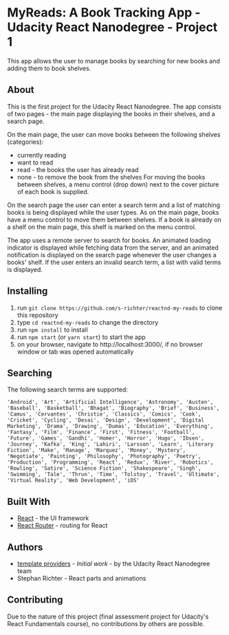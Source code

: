 # MyReads: A Book Tracking App - Udacity React Nanodegree - Project 1

This app allows the user to manage books by searching for new books and adding them to book shelves.


## About

This is the first project for the Udacity React Nanodegree.
The app consists of two pages - the main page displaying the books in their shelves, and a search page.

On the main page, the user can move books between the following shelves (categories):
* currently reading
* want to read
* read - the books the user has already read
* none - to remove the book from the shelves
For moving the books between shelves, a menu control (drop down) next to the cover picture of each book is supplied.

On the search page the user can enter a search term and a list of matching books is being displayed while the user types. As on the main page, books have a menu control to move them between shelves. If a book is already on a shelf on the main page, this shelf is marked on the menu control.

The app uses a remote server to search for books. An animated loading indicator is displayed while fetching data from the server, and an animated notification is displayed on the search page whenever the user changes a books' shelf. If the user enters an invalid search term, a list with valid terms is displayed.


## Installing

1. run `git clone https://github.com/s-richter/reactnd-my-reads` to clone this repository
2. type `cd reactnd-my-reads` to change the directory
3. run `npm install` to install
4. run `npm start` (or `yarn start`) to start the app
5. on your browser, navigate to http://localhost:3000/, if no browser window or tab was opened automatically


## Searching

The following search terms are supported:
```
'Android', 'Art', 'Artificial Intelligence', 'Astronomy', 'Austen', 'Baseball', 'Basketball', 'Bhagat', 'Biography', 'Brief', 'Business', 'Camus', 'Cervantes', 'Christie', 'Classics', 'Comics', 'Cook', 'Cricket', 'Cycling', 'Desai', 'Design', 'Development', 'Digital Marketing', 'Drama', 'Drawing', 'Dumas', 'Education', 'Everything', 'Fantasy', 'Film', 'Finance', 'First', 'Fitness', 'Football', 'Future', 'Games', 'Gandhi', 'Homer', 'Horror', 'Hugo', 'Ibsen', 'Journey', 'Kafka', 'King', 'Lahiri', 'Larsson', 'Learn', 'Literary Fiction', 'Make', 'Manage', 'Marquez', 'Money', 'Mystery', 'Negotiate', 'Painting', 'Philosophy', 'Photography', 'Poetry', 'Production', 'Programming', 'React', 'Redux', 'River', 'Robotics', 'Rowling', 'Satire', 'Science Fiction', 'Shakespeare', 'Singh', 'Swimming', 'Tale', 'Thrun', 'Time', 'Tolstoy', 'Travel', 'Ultimate', 'Virtual Reality', 'Web Development', 'iOS'
```


## Built With

* [React](https://facebook.github.io/react/) - the UI framework
* [React Router](https://reacttraining.com/react-router/) - routing for React


## Authors

* [template providers](https://github.com/udacity/reactnd-project-myreads-starter) - *Initial work* - by the Udacity React Nanodegree team
* Stephan Richter - React parts and animations


## Contributing

Due to the nature of this project (final assessment project for Udacity's React Fundamentals course), no contributions by others are possible.
